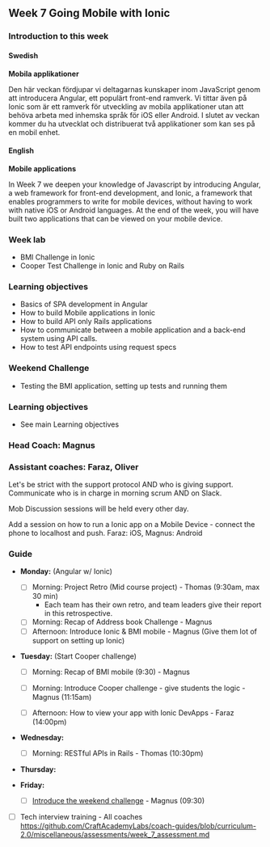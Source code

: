## Week 7 Going Mobile with Ionic
### Introduction to this week

#### Swedish
**Mobila applikationer**

Den här veckan fördjupar vi deltagarnas kunskaper inom JavaScript genom att introducera Angular, ett populärt front-end ramverk. Vi tittar även på Ionic som är ett ramverk för utveckling av mobila applikationer utan att behöva arbeta med inhemska språk för iOS eller Android. I slutet av veckan kommer du ha utvecklat och distribuerat två applikationer som kan ses på en mobil enhet.

#### English
**Mobile applications**

In Week 7 we deepen your knowledge of Javascript by introducing Angular, a web framework for front-end development, and Ionic, a framework that enables programmers to write for mobile devices, without having to work with native iOS or Android languages. At the end of the week, you will have built two applications that can be viewed on your mobile device.

### Week lab
* BMI Challenge in Ionic
* Cooper Test Challenge in Ionic and Ruby on Rails

### Learning objectives
* Basics of SPA development in Angular
* How to build Mobile applications in Ionic
* How to build API only Rails applications
* How to communicate between a mobile application and a back-end system using API calls.
* How to test API endpoints using request specs

### Weekend Challenge
* Testing the BMI application, setting up tests and running them

### Learning objectives
* See main Learning objectives

### Head Coach: Magnus 
### Assistant coaches: Faraz, Oliver
Let's be strict with the support protocol AND who is giving support. Communicate who is in charge in morning scrum AND on Slack.

Mob Discussion sessions will be held every other day.

Add a session on how to run a Ionic app on a Mobile Device - connect the phone to localhost and push. Faraz: iOS, Magnus: Android

### Guide
- **Monday:** (Angular w/ Ionic)  
  - [ ] Morning: Project Retro (Mid course project) - Thomas (9:30am, max 30 min)
    - Each team has their own retro, and team leaders give their report in this retrospective.
  - [ ] Morning: Recap of Address book Challenge - Magnus
  - [ ] Afternoon: Introduce Ionic & BMI mobile - Magnus (Give them lot of support on setting up Ionic) 

- **Tuesday:** (Start Cooper challenge) 
  - [ ] Morning: Recap of BMI mobile (9:30) - Magnus
  - [ ] Morning: Introduce Cooper challenge - give students the logic - Magnus (11:15am)
  - [ ] Afternoon: How to view your app with Ionic DevApps - Faraz (14:00pm)


- **Wednesday:**  
  - [ ] Morning: RESTful APIs in Rails - Thomas (10:30pm)

- **Thursday:**  

- **Friday:**
  - [ ] [Introduce the weekend challenge](https://class.craftacademy.co/courses/course-v1:CraftAcademy+CA-CC-01+2018/courseware/96bf29b196214229a1f5b420c670ac7f/71f526bca64d410abab417bd304e68f6/?activate_block_id=block-v1%3ACraftAcademy%2BCA-CC-01%2B2018%2Btype%40sequential%2Bblock%4071f526bca64d410abab417bd304e68f6) - Magnus (09:30)
- [ ] Tech interview training - All coaches https://github.com/CraftAcademyLabs/coach-guides/blob/curriculum-2.0/miscellaneous/assessments/week_7_assessment.md
